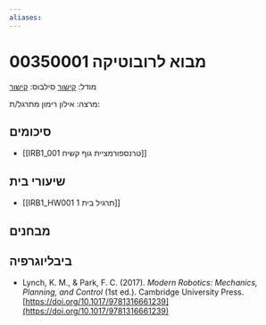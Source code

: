 ```yaml
---
aliases:
---
```

# מבוא לרובוטיקה 00350001

מודל: [קישור](https://moodle24.technion.ac.il/course/view.php?id=3638)
סילבוס: [קישור](https://moodle24.technion.ac.il/mod/resource/view.php?id=241819)

מרצה: אילון רימון
מתרגל/ת: 

## סיכומים
- [[IRB1_001 טרנספורמציית גוף קשיח]]

## שיעורי בית
- [[IRB1_HW001 תרגיל בית 1]]

## מבחנים

## ביבליוגרפיה
- Lynch, K. M., & Park, F. C. (2017). _Modern Robotics: Mechanics, Planning, and Control_ (1st ed.). Cambridge University Press. [https://doi.org/10.1017/9781316661239](https://doi.org/10.1017/9781316661239)